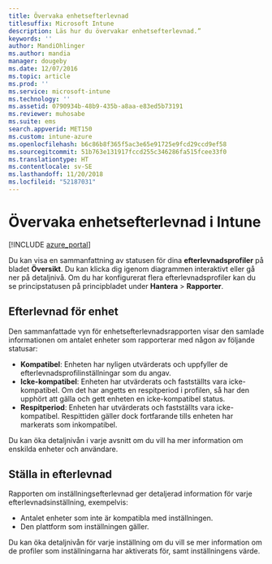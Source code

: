 ```yaml
---
title: Övervaka enhetsefterlevnad
titlesuffix: Microsoft Intune
description: Läs hur du övervakar enhetsefterlevnad.”
keywords: ''
author: MandiOhlinger
ms.author: mandia
manager: dougeby
ms.date: 12/07/2016
ms.topic: article
ms.prod: ''
ms.service: microsoft-intune
ms.technology: ''
ms.assetid: 0790934b-48b9-435b-a8aa-e83ed5b73191
ms.reviewer: muhosabe
ms.suite: ems
search.appverid: MET150
ms.custom: intune-azure
ms.openlocfilehash: b6c86b8f365f5ac3e65e91725e9fcd29ccd9ef58
ms.sourcegitcommit: 51b763e131917fccd255c346286fa515fcee33f0
ms.translationtype: HT
ms.contentlocale: sv-SE
ms.lasthandoff: 11/20/2018
ms.locfileid: "52187031"
---
```

# <a name="monitor-device-compliance-in-intune"></a>Övervaka enhetsefterlevnad i Intune

[!INCLUDE [azure_portal](./includes/azure_portal.md)]

Du kan visa en sammanfattning av statusen för dina **efterlevnadsprofiler** på bladet **Översikt**.
Du kan klicka dig igenom diagrammen interaktivt eller gå ner på detaljnivå. Om du har konfigurerat flera efterlevnadsprofiler kan du se principstatusen på principbladet under **Hantera** > **Rapporter**.

##  <a name="device-compliance"></a>Efterlevnad för enhet

Den sammanfattade vyn för enhetsefterlevnadsrapporten visar den samlade informationen om antalet enheter som rapporterar med någon av följande statusar:

- **Kompatibel**: Enheten har nyligen utvärderats och uppfyller de efterlevnadsprofilinställningar som du angav.
- **Icke-kompatibel**: Enheten har utvärderats och fastställts vara icke-kompatibel.  Om det har angetts en respitperiod i profilen, så har den upphört att gälla och gett enheten en icke-kompatibel status.
- **Respitperiod**: Enheten har utvärderats och fastställts vara icke-kompatibel. Respittiden gäller dock fortfarande tills enheten har markerats som inkompatibel.

Du kan öka detaljnivån i varje avsnitt om du vill ha mer information om enskilda enheter och användare.

## <a name="setting-compliance"></a>Ställa in efterlevnad

Rapporten om inställningsefterlevnad ger detaljerad information för varje efterlevnadsinställning, exempelvis:

- Antalet enheter som inte är kompatibla med inställningen.
- Den plattform som inställningen gäller.

Du kan öka detaljnivån för varje inställning om du vill se mer information om de profiler som inställningarna har aktiverats för, samt inställningens värde.
